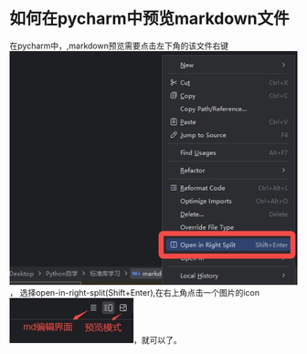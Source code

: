 # 如何在pycharm中预览markdown文件
在pycharm中，,markdown预览需要点击左下角的该文件右键![](20250218-145330.jpg)，
选择open-in-right-split(Shift+Enter),在右上角点击一个图片的icon![pycharm中md的编辑预览](pycharm中md的编辑预览.jpg)，就可以了。

